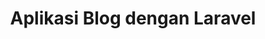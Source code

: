 ---
title: "Aplikasi Blog dengan Laravel"
link: "https://github.com/ibrahimalanshor/laravel-8-simple-blog.git"
type: "laravel"
---